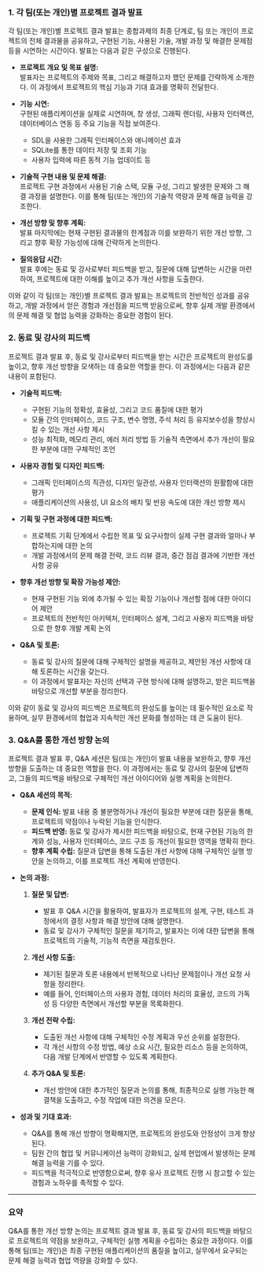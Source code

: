 ### 1. 각 팀(또는 개인)별 프로젝트 결과 발표

각 팀(또는 개인)별 프로젝트 결과 발표는 종합과제의 최종 단계로, 팀 또는 개인이 프로젝트의 전체 결과물을 공유하고, 구현된 기능, 사용된 기술, 개발 과정 및 해결한 문제점 등을 시연하는 시간이다. 발표는 다음과 같은 구성으로 진행된다.

- **프로젝트 개요 및 목표 설명:**  
  발표자는 프로젝트의 주제와 목표, 그리고 해결하고자 했던 문제를 간략하게 소개한다. 이 과정에서 프로젝트의 핵심 기능과 기대 효과를 명확히 전달한다.

- **기능 시연:**  
  구현된 애플리케이션을 실제로 시연하며, 창 생성, 그래픽 렌더링, 사용자 인터랙션, 데이터베이스 연동 등 주요 기능을 직접 보여준다.  
  - SDL을 사용한 그래픽 인터페이스와 애니메이션 효과  
  - SQLite를 통한 데이터 저장 및 조회 기능  
  - 사용자 입력에 따른 동적 기능 업데이트 등

- **기술적 구현 내용 및 문제 해결:**  
  프로젝트 구현 과정에서 사용된 기술 스택, 모듈 구성, 그리고 발생한 문제와 그 해결 과정을 설명한다. 이를 통해 팀(또는 개인)의 기술적 역량과 문제 해결 능력을 강조한다.

- **개선 방향 및 향후 계획:**  
  발표 마지막에는 현재 구현된 결과물의 한계점과 이를 보완하기 위한 개선 방향, 그리고 향후 확장 가능성에 대해 간략하게 논의한다.

- **질의응답 시간:**  
  발표 후에는 동료 및 강사로부터 피드백을 받고, 질문에 대해 답변하는 시간을 마련하여, 프로젝트에 대한 이해를 높이고 추가 개선 사항을 도출한다.

이와 같이 각 팀(또는 개인)별 프로젝트 결과 발표는 프로젝트의 전반적인 성과를 공유하고, 개발 과정에서 얻은 경험과 개선점을 피드백 받음으로써, 향후 실제 개발 환경에서의 문제 해결 및 협업 능력을 강화하는 중요한 경험이 된다.

### 2. 동료 및 강사의 피드백

프로젝트 결과 발표 후, 동료 및 강사로부터 피드백을 받는 시간은 프로젝트의 완성도를 높이고, 향후 개선 방향을 모색하는 데 중요한 역할을 한다. 이 과정에서는 다음과 같은 내용이 포함된다.

- **기술적 피드백:**  
  - 구현된 기능의 정확성, 효율성, 그리고 코드 품질에 대한 평가  
  - 모듈 간의 인터페이스, 코드 구조, 변수 명명, 주석 처리 등 유지보수성을 향상시킬 수 있는 개선 사항 제시  
  - 성능 최적화, 메모리 관리, 에러 처리 방법 등 기술적 측면에서 추가 개선이 필요한 부분에 대한 구체적인 조언

- **사용자 경험 및 디자인 피드백:**  
  - 그래픽 인터페이스의 직관성, 디자인 일관성, 사용자 인터랙션의 원활함에 대한 평가  
  - 애플리케이션의 사용성, UI 요소의 배치 및 반응 속도에 대한 개선 방향 제시

- **기획 및 구현 과정에 대한 피드백:**  
  - 프로젝트 기획 단계에서 수립한 목표 및 요구사항이 실제 구현 결과와 얼마나 부합하는지에 대한 논의  
  - 개발 과정에서의 문제 해결 전략, 코드 리뷰 결과, 중간 점검 결과에 기반한 개선 사항 공유

- **향후 개선 방향 및 확장 가능성 제안:**  
  - 현재 구현된 기능 외에 추가될 수 있는 확장 기능이나 개선할 점에 대한 아이디어 제안  
  - 프로젝트의 전반적인 아키텍처, 인터페이스 설계, 그리고 사용자 피드백을 바탕으로 한 향후 개발 계획 논의

- **Q&A 및 토론:**  
  - 동료 및 강사의 질문에 대해 구체적인 설명을 제공하고, 제안된 개선 사항에 대해 토론하는 시간을 갖는다.  
  - 이 과정에서 발표자는 자신의 선택과 구현 방식에 대해 설명하고, 받은 피드백을 바탕으로 개선할 부분을 정리한다.

이와 같이 동료 및 강사의 피드백은 프로젝트의 완성도를 높이는 데 필수적인 요소로 작용하며, 실무 환경에서의 협업과 지속적인 개선 문화를 형성하는 데 큰 도움이 된다.

### 3. Q&A를 통한 개선 방향 논의

프로젝트 결과 발표 후, Q&A 세션은 팀(또는 개인)이 발표 내용을 보완하고, 향후 개선 방향을 도출하는 데 중요한 역할을 한다. 이 과정에서는 동료 및 강사의 질문에 답변하고, 그들의 피드백을 바탕으로 구체적인 개선 아이디어와 실행 계획을 논의한다.

- **Q&A 세션의 목적:**  
  - **문제 인식:** 발표 내용 중 불분명하거나 개선이 필요한 부분에 대한 질문을 통해, 프로젝트의 약점이나 누락된 기능을 인식한다.  
  - **피드백 반영:** 동료 및 강사가 제시한 피드백을 바탕으로, 현재 구현된 기능의 한계와 성능, 사용자 인터페이스, 코드 구조 등 개선이 필요한 영역을 명확히 한다.  
  - **향후 계획 수립:** 질문과 답변을 통해 도출된 개선 사항에 대해 구체적인 실행 방안을 논의하고, 이를 프로젝트 개선 계획에 반영한다.

- **논의 과정:**  
  1. **질문 및 답변:**  
     - 발표 후 Q&A 시간을 활용하여, 발표자가 프로젝트의 설계, 구현, 테스트 과정에서의 결정 사항과 해결 방안에 대해 설명한다.  
     - 동료 및 강사가 구체적인 질문을 제기하고, 발표자는 이에 대한 답변을 통해 프로젝트의 기술적, 기능적 측면을 재검토한다.
  
  2. **개선 사항 도출:**  
     - 제기된 질문과 토론 내용에서 반복적으로 나타난 문제점이나 개선 요청 사항을 정리한다.  
     - 예를 들어, 인터페이스의 사용자 경험, 데이터 처리의 효율성, 코드의 가독성 등 다양한 측면에서 개선할 부분을 목록화한다.
  
  3. **개선 전략 수립:**  
     - 도출된 개선 사항에 대해 구체적인 수정 계획과 우선 순위를 설정한다.  
     - 각 개선 사항의 수정 방법, 예상 소요 시간, 필요한 리소스 등을 논의하여, 다음 개발 단계에서 반영할 수 있도록 계획한다.
  
  4. **추가 Q&A 및 토론:**  
     - 개선 방안에 대한 추가적인 질문과 논의를 통해, 최종적으로 실행 가능한 해결책을 도출하고, 수정 작업에 대한 의견을 모은다.

- **성과 및 기대 효과:**  
  - Q&A를 통해 개선 방향이 명확해지면, 프로젝트의 완성도와 안정성이 크게 향상된다.  
  - 팀원 간의 협업 및 커뮤니케이션 능력이 강화되고, 실제 현업에서 발생하는 문제 해결 능력을 기를 수 있다.  
  - 피드백을 적극적으로 반영함으로써, 향후 유사 프로젝트 진행 시 참고할 수 있는 경험과 노하우를 축적할 수 있다.

---

### 요약

Q&A를 통한 개선 방향 논의는 프로젝트 결과 발표 후, 동료 및 강사의 피드백을 바탕으로 프로젝트의 약점을 보완하고, 구체적인 실행 계획을 수립하는 중요한 과정이다. 이를 통해 팀(또는 개인)은 최종 구현된 애플리케이션의 품질을 높이고, 실무에서 요구되는 문제 해결 능력과 협업 역량을 강화할 수 있다.


